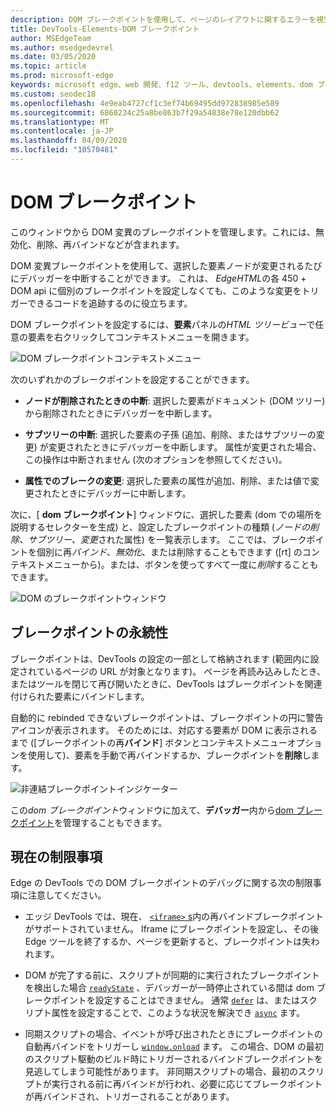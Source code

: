 ```yaml
---
description: DOM ブレークポイントを使用して、ページのレイアウトに関するエラーを視覚的にデバッグする
title: DevTools-Elements-DOM ブレークポイント
author: MSEdgeTeam
ms.author: msedgedevrel
ms.date: 03/05/2020
ms.topic: article
ms.prod: microsoft-edge
keywords: microsoft edge、web 開発、f12 ツール、devtools、elements、dom ブレークポイント、dom 変異
ms.custom: seodec18
ms.openlocfilehash: 4e9eab4727cf1c3ef74b69495dd972838985e589
ms.sourcegitcommit: 6860234c25a8be863b7f29a54838e78e120dbb62
ms.translationtype: MT
ms.contentlocale: ja-JP
ms.lasthandoff: 04/09/2020
ms.locfileid: "10570481"
---
```

# DOM ブレークポイント

このウィンドウから DOM 変異のブレークポイントを管理します。これには、無効化、削除、再バインドなどが含まれます。

DOM 変異ブレークポイントを使用して、選択した要素ノードが変更されるたびにデバッガーを中断することができます。 これは、 *EdgeHTML*の各 450 + DOM api に個別のブレークポイントを設定しなくても、このような変更をトリガーできるコードを追跡するのに役立ちます。 

DOM ブレークポイントを設定するには、**要素**パネルの*HTML ツリービュー*で任意の要素を右クリックしてコンテキストメニューを開きます。

![DOM ブレークポイントコンテキストメニュー](../media/elements_dom_breakpoints_contextmenu.png)

次のいずれかのブレークポイントを設定することができます。

 - **ノードが削除されたときの中断**: 選択した要素がドキュメント (DOM ツリー) から削除されたときにデバッガーを中断します。

 - **サブツリーの中断**: 選択した要素の子孫 (追加、削除、またはサブツリーの変更) が変更されたときにデバッガーを中断します。 属性が変更された場合、この操作は中断されません (次のオプションを参照してください)。

 - **属性でのブレークの変更**: 選択した要素の属性が追加、削除、または値で変更されたときにデバッガーに中断します。

次に、[ **dom ブレークポイント**] ウィンドウに、選択した要素 (dom での場所を説明するセレクターを生成) と、設定したブレークポイントの種類 (*ノードの削除、サブツリー、変更*された属性) を一覧表示します。 ここでは、ブレークポイントを個別に再*バインド*、*無効化*、または削除することもできます ([rt] のコンテキストメニューから)。または、ボタンを使ってすべて一度に*削除*することもできます。

![DOM のブレークポイントウィンドウ](../media/elements_dom_breakpoints.png)

## ブレークポイントの永続性

ブレークポイントは、DevTools の設定の一部として格納されます (範囲内に設定されているページの URL が対象となります)。 ページを再読み込みしたとき、またはツールを閉じて再び開いたときに、DevTools はブレークポイントを関連付けられた要素にバインドします。

自動的に rebinded できないブレークポイントは、ブレークポイントの円に警告アイコンが表示されます。 そのためには、対応する要素が DOM に表示されるまで ([ブレークポイントの再**バインド**] ボタンとコンテキストメニューオプションを使用して)、要素を手動で再バインドするか、ブレークポイントを**削除**します。

![非連結ブレークポイントインジケーター](../media/elements_dom_breakpoint_unbound.png)

この*dom ブレークポイント*ウィンドウに加えて、**デバッガー**内から[dom ブレークポイント](../debugger.md#dom-breakpoints)を管理することもできます。

## 現在の制限事項

Edge の DevTools での DOM ブレークポイントのデバッグに関する次の制限事項に注意してください。

- エッジ DevTools では、現在、 [ `<iframe>` s](https://developer.mozilla.org/docs/Web/HTML/Element/iframe)内の再バインドブレークポイントがサポートされていません。 Iframe にブレークポイントを設定し、その後 Edge ツールを終了するか、ページを更新すると、ブレークポイントは失われます。

- DOM が完了する前に、スクリプトが同期的に実行されたブレークポイントを検出した場合 [`readyState`](https://developer.mozilla.org/docs/Web/API/Document/readyState) 、デバッガーが一時停止されている間は dom ブレークポイントを設定することはできません。 通常 [`defer`](https://developer.mozilla.org/docs/Web/HTML/Element/script#Attributes) は、またはスクリプト属性を設定することで、このような状況を解決でき [`async`](https://developer.mozilla.org/docs/Web/HTML/Element/script#Attributes) ます。

- 同期スクリプトの場合、イベントが呼び出されたときにブレークポイントの自動再バインドをトリガーし [`window.onload`](https://developer.mozilla.org/docs/Web/API/GlobalEventHandlers/onload) ます。 この場合、DOM の最初のスクリプト駆動のビルド時にトリガーされるバインドブレークポイントを見逃してしまう可能性があります。 非同期スクリプトの場合、最初のスクリプトが実行される前に再バインドが行われ、必要に応じてブレークポイントが再バインドされ、トリガーされることがあります。
